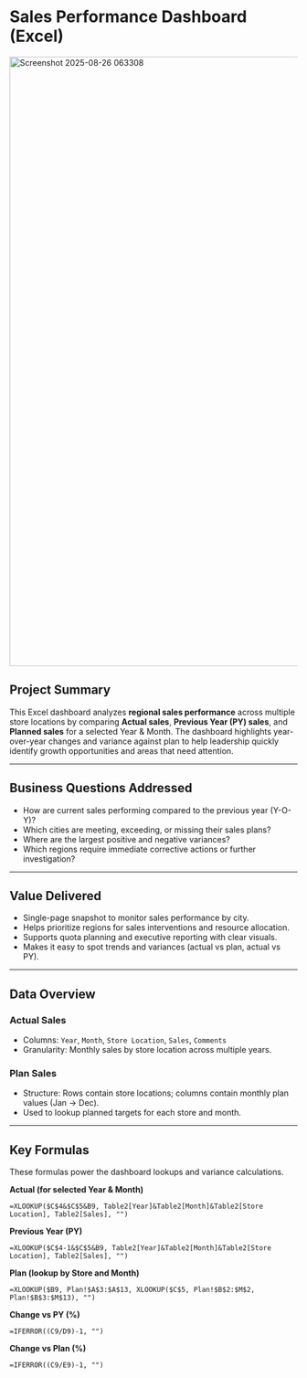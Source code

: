 # Sales Performance Dashboard (Excel)

<img width="2420" height="1067" alt="Screenshot 2025-08-26 063308" src="https://github.com/user-attachments/assets/48852691-810c-46f8-940c-df4f5e7ca151" />

##  Project Summary

This Excel dashboard analyzes **regional sales performance** across multiple store locations by comparing **Actual sales**, **Previous Year (PY) sales**, and **Planned sales** for a selected Year & Month.
The dashboard highlights year-over-year changes and variance against plan to help leadership quickly identify growth opportunities and areas that need attention.

---

## Business Questions Addressed

* How are current sales performing compared to the previous year (Y-O-Y)?
* Which cities are meeting, exceeding, or missing their sales plans?
* Where are the largest positive and negative variances?
* Which regions require immediate corrective actions or further investigation?

---

## Value Delivered

* Single-page snapshot to monitor sales performance by city.
* Helps prioritize regions for sales interventions and resource allocation.
* Supports quota planning and executive reporting with clear visuals.
* Makes it easy to spot trends and variances (actual vs plan, actual vs PY).

---

## Data Overview

### Actual Sales 

* Columns: `Year`, `Month`, `Store Location`, `Sales`, `Comments`
* Granularity: Monthly sales by store location across multiple years.

### Plan Sales 

* Structure: Rows contain store locations; columns contain monthly plan values (Jan → Dec).
* Used to lookup planned targets for each store and month.

---

## Key Formulas

These formulas power the dashboard lookups and variance calculations.

**Actual (for selected Year & Month)**

```excel
=XLOOKUP($C$4&$C$5&B9, Table2[Year]&Table2[Month]&Table2[Store Location], Table2[Sales], "")
```

**Previous Year (PY)**

```excel
=XLOOKUP($C$4-1&$C$5&B9, Table2[Year]&Table2[Month]&Table2[Store Location], Table2[Sales], "")
```

**Plan (lookup by Store and Month)**

```excel
=XLOOKUP($B9, Plan!$A$3:$A$13, XLOOKUP($C$5, Plan!$B$2:$M$2, Plan!$B$3:$M$13), "")
```

**Change vs PY (%)**

```excel
=IFERROR((C9/D9)-1, "")
```

**Change vs Plan (%)**

```excel
=IFERROR((C9/E9)-1, "")
```
